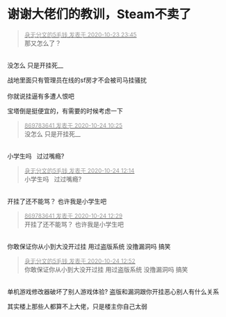 # 谢谢大佬们的教训，Steam不卖了


<div class="quote"><blockquote><font size="2"><a href="https://www.hostloc.com/forum.php?mod=redirect&amp;goto=findpost&amp;pid=9343899&amp;ptid=757269" target="_blank"><font color="#999999">身无分文的5毛钱 发表于 2020-10-23 23:45</font></a></font><br />
那又怎么了？</blockquote></div><br />
没怎么 只是开挂死__<img src="static/image/smiley/default/lol.gif" smilieid="12" border="0" alt="" />

战地里面只有管理员在线的sf房才不会被司马挂骚扰<br />
<br />
你就说挂逼有多遭人恨吧

宝塔倒是挺便宜的，有需要的时候考虑一下<img src="static/image/smiley/default/lol.gif" smilieid="12" border="0" alt="" />

<div class="quote"><blockquote><font size="2"><a href="https://www.hostloc.com/forum.php?mod=redirect&amp;goto=findpost&amp;pid=9344647&amp;ptid=757269" target="_blank"><font color="#999999">869783641 发表于 2020-10-24 10:25</font></a></font><br />
没怎么 只是开挂死__</blockquote></div><br />
小学生吗 <img src="static/image/smiley/yct/006.gif" smilieid="32" border="0" alt="" />&nbsp;&nbsp;过过嘴瘾?

<div class="quote"><blockquote><font size="2"><a href="https://www.hostloc.com/forum.php?mod=redirect&amp;goto=findpost&amp;pid=9345197&amp;ptid=757269" target="_blank"><font color="#999999">身无分文的5毛钱 发表于 2020-10-24 12:14</font></a></font><br />
小学生吗&nbsp; &nbsp;过过嘴瘾?</blockquote></div><br />
开挂了还不能骂？ 也许我是小学生吧 <img src="static/image/smiley/default/lol.gif" smilieid="12" border="0" alt="" /><img id="aimg_ez4Yz" onclick="zoom(this, this.src, 0, 0, 0)" class="zoom" src="https://cdn.jsdelivr.net/gh/hishis/forum-master/public/images/patch.gif" onmouseover="img_onmouseoverfunc(this)" onload="thumbImg(this)" border="0" alt="" />

<div class="quote"><blockquote><font size="2"><a href="https://www.hostloc.com/forum.php?mod=redirect&amp;goto=findpost&amp;pid=9345256&amp;ptid=757269" target="_blank"><font color="#999999">869783641 发表于 2020-10-24 12:29</font></a></font><br />
开挂了还不能骂？ 也许我是小学生吧</blockquote></div><br />
你敢保证你从小到大没开过挂 用过盗版系统 没撸漏洞吗 搞笑

<div class="quote"><blockquote><font size="2"><a href="https://www.hostloc.com/forum.php?mod=redirect&amp;goto=findpost&amp;pid=9345351&amp;ptid=757269" target="_blank"><font color="#999999">身无分文的5毛钱 发表于 2020-10-24 12:52</font></a></font><br />
你敢保证你从小到大没开过挂 用过盗版系统 没撸漏洞吗 搞笑</blockquote></div><br />
单机游戏修改器破坏了别人游戏体验? 盗版和漏洞跟你开挂恶心别人有什么关系 <img src="static/image/smiley/yct/008.gif" smilieid="39" border="0" alt="" /> 

其实楼上那些人都算不上大佬，只是楼主你自己太弱<img src="static/image/smiley/default/lol.gif" smilieid="12" border="0" alt="" />
